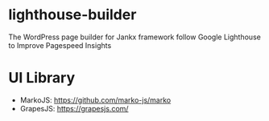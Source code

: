 # lighthouse-builder
The WordPress page builder for Jankx framework follow Google Lighthouse to Improve Pagespeed Insights

# UI Library
- MarkoJS: https://github.com/marko-js/marko
- GrapesJS: https://grapesjs.com/
